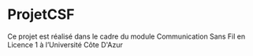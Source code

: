 # ProjetCSF
Ce projet est réalisé dans le cadre du module Communication Sans Fil en Licence 1 à l’Université 
Côte D'Azur
